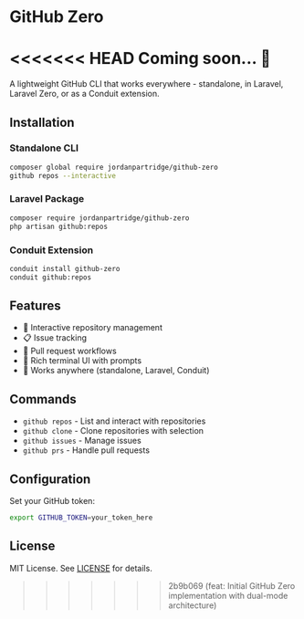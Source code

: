# GitHub Zero

<<<<<<< HEAD
Coming soon... 🚀
=======
A lightweight GitHub CLI that works everywhere - standalone, in Laravel, Laravel Zero, or as a Conduit extension.

## Installation

### Standalone CLI
```bash
composer global require jordanpartridge/github-zero
github repos --interactive
```

### Laravel Package  
```bash
composer require jordanpartridge/github-zero
php artisan github:repos
```

### Conduit Extension
```bash
conduit install github-zero
conduit github:repos
```

## Features

- 🚀 Interactive repository management
- 📋 Issue tracking
- 🔄 Pull request workflows  
- 🌟 Rich terminal UI with prompts
- 🔧 Works anywhere (standalone, Laravel, Conduit)

## Commands

- `github repos` - List and interact with repositories
- `github clone` - Clone repositories with selection
- `github issues` - Manage issues
- `github prs` - Handle pull requests

## Configuration

Set your GitHub token:
```bash
export GITHUB_TOKEN=your_token_here
```

## License

MIT License. See [LICENSE](LICENSE) for details.
>>>>>>> 2b9b069 (feat: Initial GitHub Zero implementation with dual-mode architecture)
